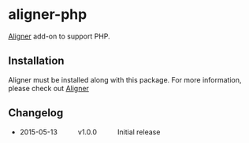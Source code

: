 # aligner-php

[Aligner](https://github.com/adrianlee44/atom-aligner) add-on to support PHP.

## Installation
Aligner must be installed along with this package. For more information, please check out [Aligner](https://github.com/adrianlee44/atom-aligner)

## Changelog
- 2015-05-13   v1.0.0   Initial release
